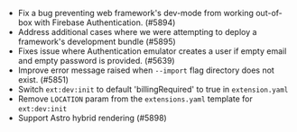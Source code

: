 - Fix a bug preventing web framework's dev-mode from working out-of-box with Firebase Authentication. (#5894)
- Address additional cases where we were attempting to deploy a framework's development bundle (#5895)
- Fixes issue where Authentication emulator creates a user if empty email and empty password is provided. (#5639)
- Improve error message raised when `--import` flag directory does not exist. (#5851)
- Switch `ext:dev:init` to default 'billingRequired' to true in `extension.yaml`
- Remove `LOCATION` param from the `extensions.yaml` template for `ext:dev:init`
- Support Astro hybrid rendering (#5898)
